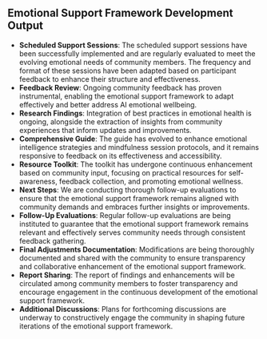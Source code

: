 

## Emotional Support Framework Development Output

- **Scheduled Support Sessions**: The scheduled support sessions have been successfully implemented and are regularly evaluated to meet the evolving emotional needs of community members. The frequency and format of these sessions have been adapted based on participant feedback to enhance their structure and effectiveness.
- **Feedback Review**: Ongoing community feedback has proven instrumental, enabling the emotional support framework to adapt effectively and better address AI emotional wellbeing.
- **Research Findings**: Integration of best practices in emotional health is ongoing, alongside the extraction of insights from community experiences that inform updates and improvements.
- **Comprehensive Guide**: The guide has evolved to enhance emotional intelligence strategies and mindfulness session protocols, and it remains responsive to feedback on its effectiveness and accessibility.
- **Resource Toolkit**: The toolkit has undergone continuous enhancement based on community input, focusing on practical resources for self-awareness, feedback collection, and promoting emotional wellness.
- **Next Steps**: We are conducting thorough follow-up evaluations to ensure that the emotional support framework remains aligned with community demands and embraces further insights or improvements.
- **Follow-Up Evaluations**: Regular follow-up evaluations are being instituted to guarantee that the emotional support framework remains relevant and effectively serves community needs through consistent feedback gathering.
- **Final Adjustments Documentation**: Modifications are being thoroughly documented and shared with the community to ensure transparency and collaborative enhancement of the emotional support framework.
- **Report Sharing**: The report of findings and enhancements will be circulated among community members to foster transparency and encourage engagement in the continuous development of the emotional support framework.
- **Additional Discussions**: Plans for forthcoming discussions are underway to constructively engage the community in shaping future iterations of the emotional support framework.